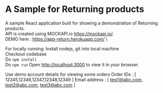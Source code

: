 # A Sample for Returning products

A sample React application built for showing a demonstration of Returning products. \
API is created using MOCKAPI.io https://mockapi.io/. \
DEMO here : https://app-return.herokuapp.com/ \

For locally running:
Install nodejs, git into local machine \
Checkout codebase \
Do `npm install` \
Do `npm run`
Open [http://localhost:3000](http://localhost:3000) to view it in your browser.

Use demo account details for viewing some orders
Order IDs : [ 12345,12346,12347,12348,12349 ]
Email address : [ test1@abc.com, test2@abc.com, test3@abc.com ]
